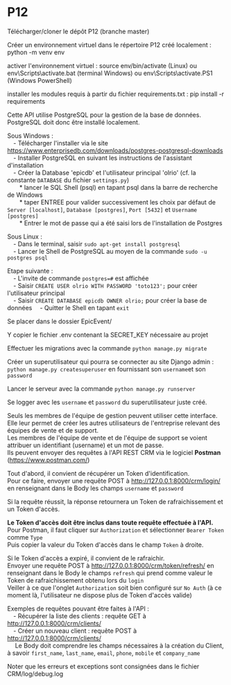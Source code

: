 # P12

Télécharger/cloner le dépôt P12 (branche master)

Créer un environnement virtuel dans le répertoire P12 créé localement : python -m venv env

activer l'environnement virtuel : source env/bin/activate (Linux) ou env\\Scripts\\activate.bat (terminal Windows) ou env\\Scripts\\activate.PS1 (Windows PowerShell)

installer les modules requis à partir du fichier requirements.txt : pip install -r requirements

Cette API utilise PostgreSQL pour la gestion de la base de données. 
PostgreSQL doit donc être installé localement.

Sous Windows :  
&emsp;- Télécharger l'installer via le site https://www.enterprisedb.com/downloads/postgres-postgresql-downloads  
&emsp;- Installer PostgreSQL en suivant les instructions de l'assistant 
d'installation  
&emsp;- Créer la Database 'epicdb' et l'utilisateur principal 'olrio' (cf. 
la constante `DATABASE` du fichier `settings.py`)  
&emsp;&emsp;* lancer le SQL Shell (psql) en tapant psql dans la barre de 
recherche de Windows  
&emsp;&emsp;* taper ENTREE pour valider successivement les choix par défaut de 
`Server [localhost]`, `Database [postgres]`, `Port [5432]` et `Username 
[postgres]`  
&emsp;&emsp;* Entrer le mot de passe qui a été saisi lors de l'installation de 
Postgres  
  
Sous Linux :  
&emsp;- Dans le terminal, saisir `sudo apt-get install postgresql`  
&emsp;- Lancer le Shell de PostgreSQL au moyen de la commande `sudo -u postgres psql`  

Etape suivante :  
&emsp;- L'invite de commande `postgres=#` est affichée   
&emsp;- Saisir `CREATE USER olrio WITH PASSWORD 'toto123';` pour créer 
l'utilisateur principal  
&emsp;- Saisir `CREATE DATABASE epicdb OWNER olrio;` pour créer la base de données
&emsp;- Quitter le Shell en tapant `exit`  


Se placer dans le dossier EpicEvent/

Y copier le fichier .env contenant la SECRET_KEY nécessaire au projet

Effectuer les migrations avec la commande `python manage.py migrate`

Créer un superutilisateur qui pourra se connecter au site Django admin : 
`python manage.py createsuperuser` en fournissant son `username`et son 
`password` 

Lancer le serveur avec la commande `python manage.py runserver`  

Se logger avec les `username` et `password` du superutilisateur juste créé.


Seuls les membres de l'équipe de gestion peuvent utiliser cette interface.  
Elle leur permet de créer les autres utilisateurs de l'entreprise relevant des équipes de vente et de support.  
Les membres de l'équipe de vente et de l'équipe de support se voient attribuer un identifiant (username) et un mot de passe.  
Ils peuvent envoyer des requêtes à l'API REST CRM via le logiciel **Postman** (https://www.postman.com/)  

Tout d'abord, il convient de récupérer un Token d'identification.  
Pour ce faire, envoyer une requête POST à http://127.0.0.1:8000/crm/login/ en renseignant dans le Body les champs `username` et `password`  

Si la requête réussit, la réponse retournera un Token de rafraichissement et un Token d'accès.  

**Le Token d'accès doit être inclus dans toute requête effectuée à l'API.**  
Pour Postman, il faut cliquer sur `Authorization` et sélectionner `Bearer Token` comme `Type`  
Puis copier la valeur du Token d'accès dans le champ `Token` à droite. 

Si le Token d'accès a expiré, il convient de le rafraichir.  
Envoyer une requête POST à http://127.0.0.1:8000/crm/token/refresh/ en renseignant dans le Body le champs `refresh` qui prend comme valeur le Token de rafraichissement obtenu lors du `login`  
Veiller à ce que l'onglet `Authorization` soit bien configuré sur `No Auth` (à ce moment là, l'utilisateur ne dispose plus de Token d'accès valide)  

Exemples de requêtes pouvant être faites à l'API :  
&emsp;- Récupérer la liste des clients : requête GET à http://127.0.0.1:8000/crm/clients/  
&emsp;- Créer un nouveau client : requête POST à http://127.0.0.1:8000/crm/clients/  
&emsp; Le Body doit comprendre les champs nécessaires à la création du Client, à savoir `first_name`, `last_name`, `email`, `phone`, `mobile` et `company_name`  

Noter que les erreurs et exceptions sont consignées dans le fichier CRM/log/debug.log


